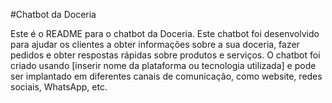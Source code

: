 #Chatbot da Doceria

Este é o README para o chatbot da Doceria. Este chatbot foi desenvolvido para ajudar os clientes a obter informações sobre a sua doceria, fazer pedidos e obter respostas rápidas sobre produtos e serviços. O chatbot foi criado usando [inserir nome da plataforma ou tecnologia utilizada] e pode ser implantado em diferentes canais de comunicação, como website, redes sociais, WhatsApp, etc.